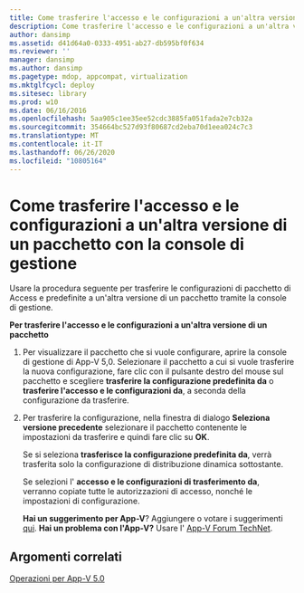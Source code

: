 ```yaml
---
title: Come trasferire l'accesso e le configurazioni a un'altra versione di un pacchetto con la console di gestione
description: Come trasferire l'accesso e le configurazioni a un'altra versione di un pacchetto con la console di gestione
author: dansimp
ms.assetid: d41d64a0-0333-4951-ab27-db595bf0f634
ms.reviewer: ''
manager: dansimp
ms.author: dansimp
ms.pagetype: mdop, appcompat, virtualization
ms.mktglfcycl: deploy
ms.sitesec: library
ms.prod: w10
ms.date: 06/16/2016
ms.openlocfilehash: 5aa905c1ee35ee52cdc3885fa051fada2e7cb32a
ms.sourcegitcommit: 354664bc527d93f80687cd2eba70d1eea024c7c3
ms.translationtype: MT
ms.contentlocale: it-IT
ms.lasthandoff: 06/26/2020
ms.locfileid: "10805164"
---
```

# Come trasferire l'accesso e le configurazioni a un'altra versione di un pacchetto con la console di gestione


Usare la procedura seguente per trasferire le configurazioni di pacchetto di Access e predefinite a un'altra versione di un pacchetto tramite la console di gestione.

**Per trasferire l'accesso e le configurazioni a un'altra versione di un pacchetto**

1.  Per visualizzare il pacchetto che si vuole configurare, aprire la console di gestione di App-V 5,0. Selezionare il pacchetto a cui si vuole trasferire la nuova configurazione, fare clic con il pulsante destro del mouse sul pacchetto e scegliere **trasferire la configurazione predefinita da** o **trasferire l'accesso e le configurazioni da**, a seconda della configurazione da trasferire.

2.  Per trasferire la configurazione, nella finestra di dialogo **Seleziona versione precedente** selezionare il pacchetto contenente le impostazioni da trasferire e quindi fare clic su **OK**.

    Se si seleziona **trasferisce la configurazione predefinita da**, verrà trasferita solo la configurazione di distribuzione dinamica sottostante.

    Se selezioni l' **accesso e le configurazioni di trasferimento da**, verranno copiate tutte le autorizzazioni di accesso, nonché le impostazioni di configurazione.

    **Hai un suggerimento per App-V**? Aggiungere o votare i suggerimenti [qui](http://appv.uservoice.com/forums/280448-microsoft-application-virtualization). **Hai un problema con l'App-V?** Usare l' [App-V Forum TechNet](https://social.technet.microsoft.com/Forums/home?forum=mdopappv).

## Argomenti correlati


[Operazioni per App-V 5.0](operations-for-app-v-50.md)

 

 





